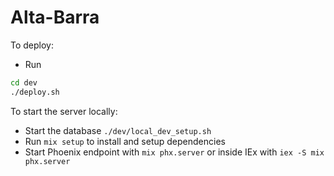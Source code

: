 # Alta-Barra

To deploy:

  * Run 
  ```bash
  cd dev
  ./deploy.sh
  ```

To start the server locally:

  * Start the database `./dev/local_dev_setup.sh`
  * Run `mix setup` to install and setup dependencies
  * Start Phoenix endpoint with `mix phx.server` or inside IEx with `iex -S mix phx.server`
